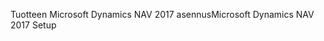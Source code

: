 <span data-ttu-id="53ff3-101">Tuotteen Microsoft Dynamics NAV 2017 asennus</span><span class="sxs-lookup"><span data-stu-id="53ff3-101">Microsoft Dynamics NAV 2017 Setup</span></span>